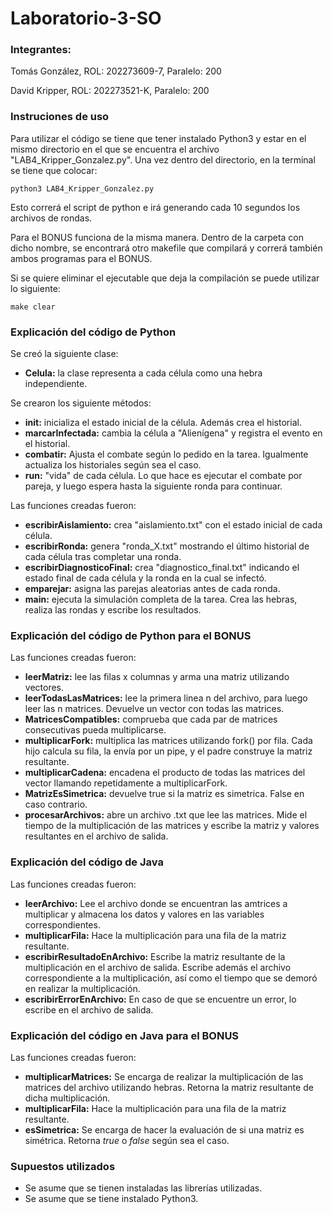 # Laboratorio-3-SO

### Integrantes:

Tomás González, ROL: 202273609-7, Paralelo: 200

David Kripper, ROL: 202273521-K, Paralelo: 200

### Instruciones de uso

Para utilizar el código se tiene que tener instalado Python3 y estar en el mismo directorio en el que se encuentra el archivo "LAB4_Kripper_Gonzalez.py". Una vez dentro del directorio, en la terminal se tiene que colocar:

```
python3 LAB4_Kripper_Gonzalez.py  
```
Esto correrá el script de python e irá generando cada 10 segundos los archivos de rondas.

Para el BONUS funciona de la misma manera. Dentro de la carpeta con dicho nombre, se encontrará otro makefile que compilará y correrá también ambos programas para el BONUS.

Si se quiere eliminar el ejecutable que deja la compilación se puede utilizar lo siguiente:
```
make clear
```

### Explicación del código de Python

Se creó la siguiente clase:

- **Celula:** la clase representa a cada célula como una hebra independiente.

Se crearon los siguiente métodos:

- **__init__:** inicializa el estado inicial de la célula. Además crea el historial.
- **marcarInfectada:** cambia la célula a "Alienígena" y registra el evento en el historial.
- **combatir:** Ajusta el combate según lo pedido en la tarea. Igualmente actualiza los historiales según sea el caso. 
- **run:** "vida" de cada célula. Lo que hace es ejecutar el combate por pareja, y luego espera hasta la siguiente ronda para continuar.

Las funciones creadas fueron:

- **escribirAislamiento:** crea "aislamiento.txt" con el estado inicial de cada célula.
- **escribirRonda:** genera "ronda_X.txt" mostrando el último historial de cada célula tras completar una ronda.
- **escribirDiagnosticoFinal:** crea "diagnostico_final.txt" indicando el estado final de cada célula y la ronda en la cual se infectó.
- **emparejar:** asigna las parejas aleatorias antes de cada ronda.
- **main:** ejecuta la simulación completa de la tarea. Crea las hebras, realiza las rondas y escribe los resultados.

### Explicación del código de Python para el BONUS

Las funciones creadas fueron:

- **leerMatriz:** lee las filas x columnas y arma una matriz utilizando vectores.
- **leerTodasLasMatrices:** lee la primera linea n del archivo, para luego leer las n matrices. Devuelve un vector con todas las matrices.
- **MatricesCompatibles:** comprueba que cada par de matrices consecutivas pueda multiplicarse.
- **multiplicarFork:** multiplica las matrices utilizando fork() por fila. Cada hijo calcula su fila, la envía por un pipe, y el padre construye la matriz resultante.
- **multiplicarCadena:** encadena el producto de todas las matrices del vector llamando repetidamente a multiplicarFork.
- **MatrizEsSimetrica:** devuelve true si la matriz es simetrica. False en caso contrario.
- **procesarArchivos:** abre un archivo .txt que lee las matrices. Mide el tiempo de la multiplicación de las matrices y escribe la matriz y valores resultantes en el archivo de salida.

### Explicación del código de Java

Las funciones creadas fueron:

- **leerArchivo:** Lee el archivo donde se encuentran las amtrices a multiplicar y almacena los datos y valores en las variables correspondientes.
- **multiplicarFila:** Hace la multiplicación para una fila de la matriz resultante.
- **escribirResultadoEnArchivo:** Escribe la matriz resultante de la multiplicación en el archivo de salida. Escribe además el archivo correspondiente a la multiplicación, así como el tiempo que se demoró en realizar la multiplicación.
- **escribirErrorEnArchivo:** En caso de que se encuentre un error, lo escribe en el archivo de salida.

### Explicación del código en Java para el BONUS

Las funciones creadas fueron:

- **multiplicarMatrices:** Se encarga de realizar la multiplicación de las matrices del archivo utilizando hebras. Retorna la matriz resultante de dicha multiplicación.
- **multiplicarFila:** Hace la multiplicación para una fila de la matriz resultante.
- **esSimetrica:** Se encarga de hacer la evaluación de si una matriz es simétrica. Retorna _true_ o _false_ según sea el caso.

### Supuestos utilizados

* Se asume que se tienen instaladas las librerías utilizadas.
* Se asume que se tiene instalado Python3.